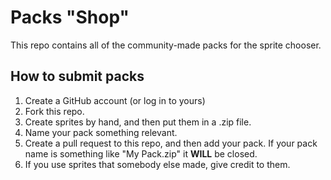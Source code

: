 # Packs "Shop"
This repo contains all of the community-made packs for the sprite chooser.
## How to submit packs
1. Create a GitHub account (or log in to yours)
2. Fork this repo.
3. Create sprites by hand, and then put them in a .zip file.
4. Name your pack something relevant.
5. Create a pull request to this repo, and then add your pack. If your pack name is something like "My Pack.zip" it **WILL** be closed.
6. If you use sprites that somebody else made, give credit to them.
